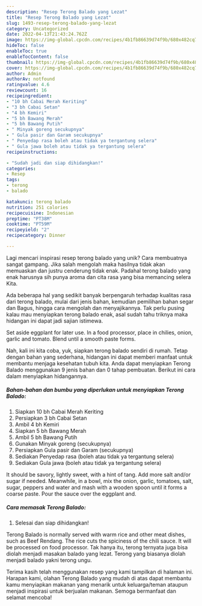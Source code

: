 ```yaml
---
description: "Resep Terong Balado yang Lezat"
title: "Resep Terong Balado yang Lezat"
slug: 1493-resep-terong-balado-yang-lezat
category: Uncategorized
date: 2022-04-13T21:43:24.762Z
image: https://img-global.cpcdn.com/recipes/4b1fb86639d74f9b/680x482cq70/terong-balado-foto-resep-utama.jpg
hideToc: false
enableToc: true
enableTocContent: false
thumbnail: https://img-global.cpcdn.com/recipes/4b1fb86639d74f9b/680x482cq70/terong-balado-foto-resep-utama.jpg
cover: https://img-global.cpcdn.com/recipes/4b1fb86639d74f9b/680x482cq70/terong-balado-foto-resep-utama.jpg
author: Admin
authorAv: notfound
ratingvalue: 4.6
reviewcount: 16
recipeingredient:
- "10 bh Cabai Merah Keriting"
- "3 bh Cabai Setan"
- "4 bh Kemiri"
- "5 bh Bawang Merah"
- "5 bh Bawang Putih"
- " Minyak goreng secukupnya"
- " Gula pasir dan Garam secukupnya"
- " Penyedap rasa boleh atau tidak ya tergantung selera"
- " Gula jawa boleh atau tidak ya tergantung selera"
recipeinstructions:

- "Sudah jadi dan siap dihidangkan!"
categories:
- Resep
tags:
- terong
- balado

katakunci: terong balado 
nutrition: 251 calories
recipecuisine: Indonesian
preptime: "PT38M"
cooktime: "PT59M"
recipeyield: "2"
recipecategory: Dinner

---
```





Lagi mencari inspirasi resep terong balado yang unik? Cara membuatnya sangat gampang. Jika salah mengolah maka hasilnya tidak akan memuaskan dan justru cenderung tidak enak. Padahal terong balado yang enak harusnya sih punya aroma dan cita rasa yang bisa memancing selera Kita.





Ada beberapa hal yang sedikit banyak berpengaruh terhadap kualitas rasa dari terong balado, mulai dari jenis bahan, kemudian pemilihan bahan segar dan Bagus, hingga cara mengolah dan menyajikannya. Tak perlu pusing kalau mau menyiapkan terong balado enak,      asal sudah tahu triknya maka hidangan ini dapat jadi sajian istimewa.














Set aside eggplant for later use. In a food processor, place in chilies, onion, garlic and tomato. Blend until a smooth paste forms.






Nah, kali ini kita coba, yuk, siapkan terong balado sendiri di rumah. Tetap dengan bahan yang sederhana, hidangan ini dapat memberi manfaat untuk membantu menjaga kesehatan tubuh kita. Anda dapat menyiapkan Terong Balado menggunakan 9 jenis bahan dan 0 tahap pembuatan. Berikut ini cara dalam menyiapkan hidangannya.

<!--inarticleads1-->

##### Bahan-bahan dan bumbu yang diperlukan untuk menyiapkan Terong Balado:

1. Siapkan 10 bh Cabai Merah Keriting
1. Persiapkan 3 bh Cabai Setan
1. Ambil 4 bh Kemiri
1. Siapkan 5 bh Bawang Merah
1. Ambil 5 bh Bawang Putih
1. Gunakan  Minyak goreng (secukupnya)
1. Persiapkan  Gula pasir dan Garam (secukupnya)
1. Sediakan  Penyedap rasa (boleh atau tidak ya tergantung selera)
1. Sediakan  Gula jawa (boleh atau tidak ya tergantung selera)


It should be savory, lightly sweet, with a hint of tang. Add more salt and/or sugar if needed. Meanwhile, in a bowl, mix the onion, garlic, tomatoes, salt, sugar, peppers and water and mash with a wooden spoon until it forms a coarse paste. Pour the sauce over the eggplant and. 

<!--inarticleads2-->

##### Cara memasak Terong Balado:


1. Selesai dan siap dihidangkan!

Terong Balado is normally served with warm rice and other meat dishes, such as Beef Rendang. The rice cuts the spiciness of the chili sauce. It will be processed on food processor. Tak hanya itu, terong ternyata juga bisa diolah menjadi masakan balado yang lezat. Terong yang biasanya diolah menjadi balado yakni terong ungu. 

Terima kasih telah menggunakan resep yang kami tampilkan di halaman ini. Harapan kami, olahan Terong Balado yang mudah di atas dapat membantu kamu menyiapkan makanan yang menarik untuk keluarga/teman ataupun menjadi inspirasi untuk berjualan makanan. Semoga bermanfaat dan selamat mencoba!
